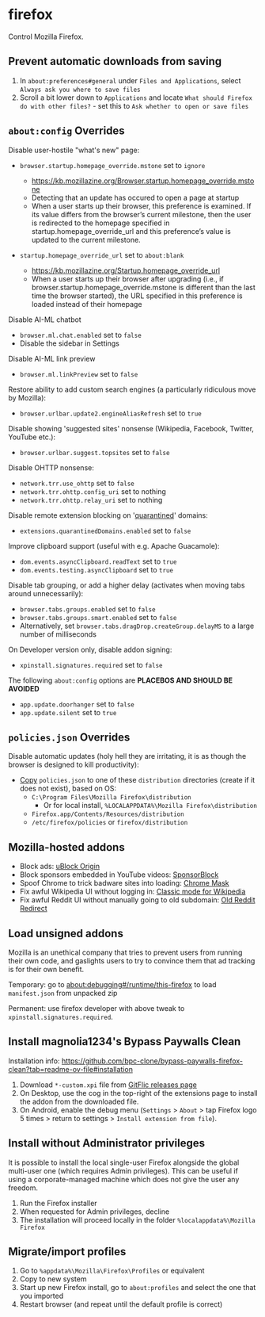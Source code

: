 # firefox

Control Mozilla Firefox.

## Prevent automatic downloads from saving

1. In `about:preferences#general` under `Files and Applications`, select `Always ask you where to save files`
2. Scroll a bit lower down to `Applications` and locate `What should Firefox do with other files?` - set this to  `Ask whether to open or save files`

## `about:config` Overrides

Disable user-hostile "what's new" page:

* `browser.startup.homepage_override.mstone` set to `ignore`
  * https://kb.mozillazine.org/Browser.startup.homepage_override.mstone
  * Detecting that an update has occured to open a page at startup
  * When a user starts up their browser, this preference is examined. If its value differs from the browser’s current milestone, then the user is redirected to the homepage specified in startup.homepage_override_url and this preference’s value is updated to the current milestone.

* `startup.homepage_override_url` set to `about:blank`
  * https://kb.mozillazine.org/Startup.homepage_override_url
  * When a user starts up their browser after upgrading (i.e., if browser.startup.homepage_override.mstone is different than the last time the browser started), the URL specified in this preference is loaded instead of their homepage

Disable AI-ML chatbot

* `browser.ml.chat.enabled` set to `false`
* Disable the sidebar in Settings

Disable AI-ML link preview

* `browser.ml.linkPreview` set to `false`

Restore ability to add custom search engines (a particularly ridiculous move by Mozilla):

* `browser.urlbar.update2.engineAliasRefresh` set to `true`

Disable showing 'suggested sites' nonsense (Wikipedia, Facebook, Twitter, YouTube etc.):

* `browser.urlbar.suggest.topsites` set to `false`

Disable OHTTP nonsense:

* `network.trr.use_ohttp` set to `false`
* `network.trr.ohttp.config_uri` set to nothing
* `network.trr.ohttp.relay_uri` set to nothing

Disable remote extension blocking on '[quarantined](https://support.mozilla.org/kb/quarantined-domains)' domains:

* `extensions.quarantinedDomains.enabled` set to `false`

Improve clipboard support (useful with e.g. Apache Guacamole):

* `dom.events.asyncClipboard.readText` set to `true`
* `dom.events.testing.asyncClipboard` set to `true`

Disable tab grouping, or add a higher delay (activates when moving tabs around unnecessarily):

* `browser.tabs.groups.enabled` set to `false`
* `browser.tabs.groups.smart.enabled` set to `false`
* Alternatively, set `browser.tabs.dragDrop.createGroup.delayMS` to a large number of milliseconds

On Developer version only, disable addon signing:

* `xpinstall.signatures.required` set to `false`

The following `about:config` options are **PLACEBOS AND SHOULD BE AVOIDED**

* `app.update.doorhanger` set to `false`
* `app.update.silent` set to `true`

## `policies.json` Overrides

Disable automatic updates (holy hell they are irritating, it is as though the browser is designed to kill productivity):

* [Copy](https://support.mozilla.org/en-US/kb/customizing-firefox-using-policiesjson) `policies.json` to one of these `distribution` directories (create if it does not exist), based on OS:
  * `C:\Program Files\Mozilla Firefox\distribution`
    * Or for local install, `%LOCALAPPDATA%\Mozilla Firefox\distribution`
  * `Firefox.app/Contents/Resources/distribution`
  * `/etc/firefox/policies` or `firefox/distribution`
## Mozilla-hosted addons

* Block ads: [uBlock Origin](https://addons.mozilla.org/firefox/addon/ublock-origin/)
* Block sponsors embedded in YouTube videos: [SponsorBlock](https://addons.mozilla.org/firefox/addon/sponsorblock/)
* Spoof Chrome to trick badware sites into loading: [Chrome Mask](https://addons.mozilla.org/firefox/addon/chrome-mask/)
* Fix awful Wikipedia UI without logging in: [Classic mode for Wikipedia](https://addons.mozilla.org/firefox/addon/classic-wikipedia/)
* Fix awful Reddit UI without manually going to old subdomain: [Old Reddit Redirect](https://addons.mozilla.org/en-CA/firefox/addon/old-reddit-redirect/)

## Load unsigned addons

Mozilla is an unethical company that tries to prevent users from running their own code, and gaslights users to try to convince them that ad tracking is for their own benefit.

Temporary: go to [about:debugging#/runtime/this-firefox](about:debugging#/runtime/this-firefox) to load `manifest.json` from unpacked zip

Permanent: use firefox developer with above tweak to `xpinstall.signatures.required`.

## Install magnolia1234's Bypass Paywalls Clean

Installation info: https://github.com/bpc-clone/bypass-paywalls-firefox-clean?tab=readme-ov-file#installation

1. Download `*-custom.xpi` file from [GitFlic releases page](https://gitflic.ru/project/magnolia1234/bpc_uploads)
2. On Desktop, use the cog in the top-right of the extensions page to install the addon from the downloaded file.
3. On Android, enable the debug menu (`Settings` > `About` > tap Firefox logo 5 times > return to settings > `Install extension from file`).

## Install without Administrator privileges

It is possible to install the local single-user Firefox alongside the global multi-user one (which requires Admin privileges). This can be useful if using a corporate-managed machine which does not give the user any freedom.

1. Run the Firefox installer
2. When requested for Admin privileges, decline
3. The installation will proceed locally in the folder `%localappdata%\Mozilla Firefox`

## Migrate/import profiles

1. Go to `%appdata%\Mozilla\Firefox\Profiles` or equivalent
2. Copy to new system
3. Start up new Firefox install, go to `about:profiles` and select the one that you imported
4. Restart browser (and repeat until the default profile is correct)
